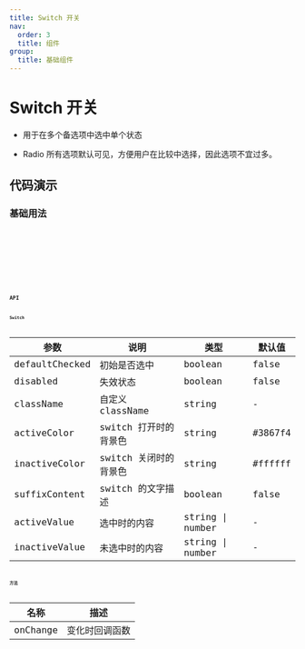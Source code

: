 ```yaml
---
title: Switch 开关
nav:
  order: 3
  title: 组件
group:
  title: 基础组件
---
```


# Switch 开关

- 用于在多个备选项中选中单个状态

- Radio 所有选项默认可见，方便用户在比较中选择，因此选项不宜过多。

## 代码演示

### 基础用法

<code src='./demo/switch.tsx' title='基础用法' desc='最简单的用法' />

<code src='./demo/switchDisabled.tsx' title='不可用' desc='Switch失效状态' />

<code src='./demo/switchSuffix.tsx' title='文字' desc='带有文字' />

<code src='./demo/switchBackgroundColor.tsx' title='背景色' desc='可以修改背景色' />

<code src='./demo/switchActiveValue.tsx' title='选中值' desc='可以自定义打开，关闭返回的值' />

## API

### Switch

| 参数           | 说明                  | 类型             | 默认值  |
| -------------- | --------------------- | ---------------- | ------- |
| defaultChecked | 初始是否选中          | boolean          | false   |
| disabled       | 失效状态              | boolean          | false   |
| className      | 自定义 className      | string           | -       |
| activeColor    | switch 打开时的背景色 | string           | #3867f4 |
| inactiveColor  | switch 关闭时的背景色 | string           | #ffffff |
| suffixContent  | switch 的文字描述     | boolean          | false   |
| activeValue    | 选中时的内容          | string \| number | -       |
| inactiveValue  | 未选中时的内容        | string \| number | -       |

### 方法

| 名称     | 描述           |
| -------- | -------------- |
| onChange | 变化时回调函数 |
